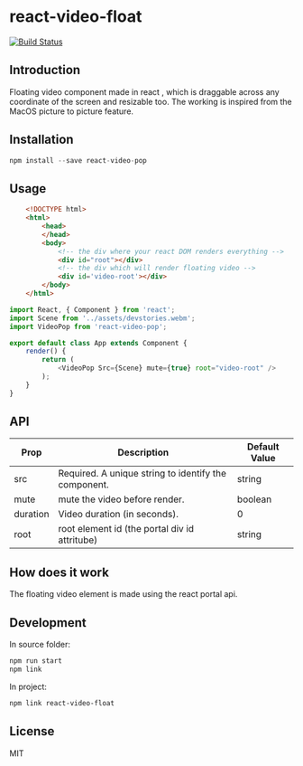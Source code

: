 # react-video-float

[![Build Status](https://travis-ci.com/pizza3/react-video.svg?token=4NFkLbpiPxAhFzZX3Yhz&branch=master)](https://travis-ci.com/pizza3/react-video)

## Introduction

Floating video component made in react , which is draggable across any coordinate of the screen and resizable too. The working is inspired from the MacOS picture to picture feature.

## Installation

```js
npm install --save react-video-pop
```

## Usage
```html
    <!DOCTYPE html>
    <html>
        <head>
        </head>
        <body>
            <!-- the div where your react DOM renders everything -->
            <div id="root"></div>
            <!-- the div which will render floating video -->
            <div id='video-root'></div>
        </body>
    </html>
```

```js
import React, { Component } from 'react';
import Scene from '../assets/devstories.webm';
import VideoPop from 'react-video-pop';

export default class App extends Component {
	render() {
		return (
            <VideoPop Src={Scene} mute={true} root="video-root" />
		);
	}
}

```

## API

| Prop           | Description                                                                                                                  | Default Value |
|----------------|------------------------------------------------------------------------------------------------------------------------------|---------------|
| src             | Required. A unique string to identify the component.                                                                         |      string         |
| mute        | mute the video before render.                                                                                                       | boolean         |
| duration       | Video duration (in  seconds).                                                                                                        | 0           |
| root       | root element id (the portal div id attritube)                                                                                            | string           |

## How does it work

The floating video element is made using the react portal api.

## Development

In source folder:

```bash
npm run start
npm link
```

In project:

```bash
npm link react-video-float
```

## License

MIT
